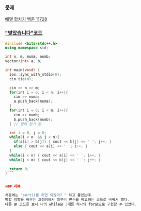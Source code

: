### 문제 

[배열 합치기 백준 11728](https://www.acmicpc.net/problem/11728)


### ["맞았습니다"코드](http://boj.kr/77a53e6ae845421998849d0ef32b7934)

```c++
#include <bits/stdc++.h>
using namespace std;

int n, m, numa, numb;
vector<int> a, b;

int main(void) {
  ios::sync_with_stdio(0);
  cin.tie(0);

  cin >> n >> m;
  for(int i = 0; i < n; i++){
    cin >> numa;
    a.push_back(numa);
  }
  for(int i = 0; i < m; i++){
    cin >> numb;
    b.push_back(numb);
  } // 입력 받기 끝 

  int i = 0, j = 0;
  while(i < n  && j < m){
    if(a[i] > b[j]) { cout << b[j] << ' '; j++; }
    else { cout << a[i] << ' '; i++; }
  }
  while(i < n) { cout << a[i] << ' '; i++; }
  while(j < m) { cout << b[j] << ' '; j++; }
  
  return 0;
}```


### 리뷰

처음에는 "sort()를 하면 되잖아? " 하고 풀었는데. 
병합 정렬을 배우는 과정이어서 일부러 변수를 비교하는 코드로 바꿔서 짰다. 
다른 분 코드를 보니 나의 while문 3개를 하나의 for문으로 구현할 수 있었다. 
